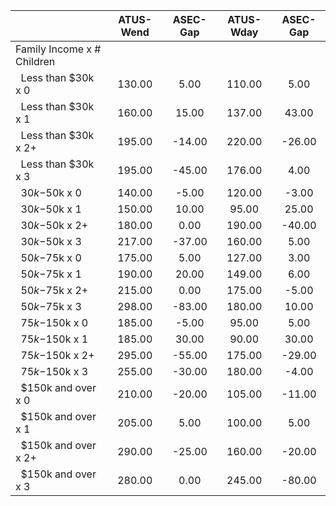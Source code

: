 
|                      |    ATUS-Wend |     ASEC-Gap |    ATUS-Wday |     ASEC-Gap |
| -------------------- | :----------: | :----------: | :----------: | :----------: |
| Family Income x # Children |              |              |              |              |
| &nbsp;&nbsp;Less than $30k x 0 |       130.00 |         5.00 |       110.00 |         5.00 |
| &nbsp;&nbsp;Less than $30k x 1 |       160.00 |        15.00 |       137.00 |        43.00 |
| &nbsp;&nbsp;Less than $30k x 2+ |       195.00 |       -14.00 |       220.00 |       -26.00 |
| &nbsp;&nbsp;Less than $30k x 3 |       195.00 |       -45.00 |       176.00 |         4.00 |
| &nbsp;&nbsp;$30k-$50k x 0 |       140.00 |        -5.00 |       120.00 |        -3.00 |
| &nbsp;&nbsp;$30k-$50k x 1 |       150.00 |        10.00 |        95.00 |        25.00 |
| &nbsp;&nbsp;$30k-$50k x 2+ |       180.00 |         0.00 |       190.00 |       -40.00 |
| &nbsp;&nbsp;$30k-$50k x 3 |       217.00 |       -37.00 |       160.00 |         5.00 |
| &nbsp;&nbsp;$50k-$75k x 0 |       175.00 |         5.00 |       127.00 |         3.00 |
| &nbsp;&nbsp;$50k-$75k x 1 |       190.00 |        20.00 |       149.00 |         6.00 |
| &nbsp;&nbsp;$50k-$75k x 2+ |       215.00 |         0.00 |       175.00 |        -5.00 |
| &nbsp;&nbsp;$50k-$75k x 3 |       298.00 |       -83.00 |       180.00 |        10.00 |
| &nbsp;&nbsp;$75k-$150k x 0 |       185.00 |        -5.00 |        95.00 |         5.00 |
| &nbsp;&nbsp;$75k-$150k x 1 |       185.00 |        30.00 |        90.00 |        30.00 |
| &nbsp;&nbsp;$75k-$150k x 2+ |       295.00 |       -55.00 |       175.00 |       -29.00 |
| &nbsp;&nbsp;$75k-$150k x 3 |       255.00 |       -30.00 |       180.00 |        -4.00 |
| &nbsp;&nbsp;$150k and over x 0 |       210.00 |       -20.00 |       105.00 |       -11.00 |
| &nbsp;&nbsp;$150k and over x 1 |       205.00 |         5.00 |       100.00 |         5.00 |
| &nbsp;&nbsp;$150k and over x 2+ |       290.00 |       -25.00 |       160.00 |       -20.00 |
| &nbsp;&nbsp;$150k and over x 3 |       280.00 |         0.00 |       245.00 |       -80.00 |

